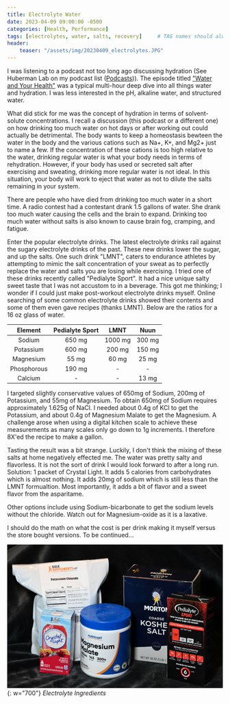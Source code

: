 ```yaml
---
title: Electrolyte Water
date: 2023-04-09 09:00:00 -0500
categories: [Health, Performance]
tags: [electrolytes, water, salts, recovery]     # TAG names should always be lowercase
header:
    teaser: "/assets/img/20230409_electrolytes.JPG"
---
```


I was listening to a podcast not too long ago discussing hydration (See Huberman Lab on my podcast list (<a href="/podcasts/">Podcasts</a>)). The episode titled <a href="https://hubermanlab.com/how-to-optimize-your-water-quality-and-intake-for-health/">"Water and Your Health"</a> was a typical multi-hour deep dive into all things water and hydration. I was less interested in the pH, alkaline water, and structured water.

What did stick for me was the concept of hydration in terms of solvent-solute concentrations. I recall a discussion (this podcast or a different one) on how drinking too much water on hot days or after working out could actually be detrimental. The body wants to keep a homeostasis bewteen the water in the body and the various cations such as Na+, K+, and Mg2+ just to name a few. If the concentration of these cations is too high relative to the water, drinking regular water is what your body needs in terms of rehydration. However, if your body has used or secreted salt after exercising and sweating, drinking more regular water is not ideal. In this situation, your body will work to eject that water as not to dilute the salts remaining in your system.

There are people who have died from drinking too much water in a short time. A radio contest had a contestant drank 1.5 gallons of water. She drank too much water causing the cells and the brain to expand. Drinking too much water without salts is also known to cause brain fog, cramping, and fatigue.

Enter the popular electrolyte drinks. The latest electrolyte drinks rail against the sugary electrolyte drinks of the past. These new drinks lower the sugar, and up the salts. One such drink "LMNT", caters to endurance athletes by attempting to mimic the salt concentration of your sweat as to perfectly replace the water and salts you are losing while exercising. I tried one of these drinks recently called "Pedialyte Sport". It had a nice unique salty sweet taste that I was not accustom to in a beverage. This got me thinking; I wonder if I could just make post-workout electrolyte drinks myself. Online searching of some common electrolyte drinks showed their contents and some of them even gave recipes (thanks LMNT). Below are the ratios for a 16 oz glass of water.

|  Element   | Pedialyte Sport |  LMNT   |  Nuun  |
|:----------:|:---------------:|:-------:|:------:|
| Sodium     | 650 mg          | 1000 mg | 300 mg |
| Potassium  | 600 mg          | 200 mg  | 150 mg |
| Magnesium  | 55 mg           | 60 mg   | 25 mg  |
| Phosphorous| 190 mg          | -       | -      |
| Calcium    | -               | -       | 13 mg  |

I targeted slightly conservative values of 650mg of Sodium, 200mg of Potassium, and 55mg of Magnesium. To obtain 650mg of Sodium requires approximately 1.625g of NaCl. I needed about 0.4g of KCl to get the Potassium, and about 0.4g of Magnesium Malate to get the Magnesium. A challenge arose when using a digital kitchen scale to achieve these measurements as many scales only go down to 1g increments. I therefore 8X'ed the recipe to make a gallon. 

Tasting the result was a bit strange. Luckily, I don't think the mixing of these salts at home negatively effected me. The water was pretty salty and flavorless. It is not the sort of drink I would look forward to after a long run. Solution: 1 packet of Crystal Light. It adds 5 calories from carbohydrates which is almost nothing. It adds 20mg of sodium which is still less than the LMNT formualtion. Most importantly, it adds a bit of flavor and a sweet flavor from the asparitame. 

Other options include using Sodium-bicarbonate to get the sodium levels without the chloride. Watch out for Magnesium-oxide as it is a laxative.

I should do the math on what the cost is per drink making it myself versus the store bought versions. To be continued...

![image of electrolyte ingredients.](/assets/img/20230409_electrolytes.JPG){: w="700"}
*Electrolyte Ingredients*